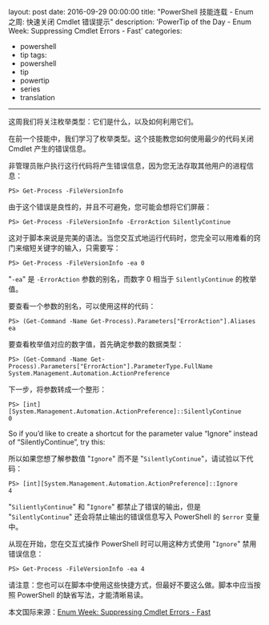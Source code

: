 ﻿layout: post
date: 2016-09-29 00:00:00
title: "PowerShell 技能连载 - Enum 之周: 快速关闭 Cmdlet 错误提示"
description: 'PowerTip of the Day - Enum Week: Suppressing Cmdlet Errors - Fast'
categories:
- powershell
- tip
tags:
- powershell
- tip
- powertip
- series
- translation
---
这周我们将关注枚举类型：它们是什么，以及如何利用它们。

在前一个技能中，我们学习了枚举类型。这个技能教您如何使用最少的代码关闭 Cmdlet 产生的错误信息。

非管理员账户执行这行代码将产生错误信息，因为您无法存取其他用户的进程信息：


```shell
PS> Get-Process -FileVersionInfo
```
由于这个错误是良性的，并且不可避免，您可能会想将它们屏蔽：


```shell
PS> Get-Process -FileVersionInfo -ErrorAction SilentlyContinue
```
这对于脚本来说是完美的语法。当您交互式地运行代码时，您完全可以用难看的窍门来缩短关键字的输入，只需要写：


```shell
PS> Get-Process -FileVersionInfo -ea 0
```
"`-ea`" 是 `-ErrorAction` 参数的别名，而数字 0 相当于 `SilentlyContinue` 的枚举值。

要查看一个参数的别名，可以使用这样的代码：


```shell
PS> (Get-Command -Name Get-Process).Parameters["ErrorAction"].Aliases
ea
```

要查看枚举值对应的数字值，首先确定参数的数据类型：


```shell
PS> (Get-Command -Name Get-Process).Parameters["ErrorAction"].ParameterType.FullName
System.Management.Automation.ActionPreference
```

下一步，将参数转成一个整形：


```shell
PS> [int][System.Management.Automation.ActionPreference]::SilentlyContinue
0
```

So if you’d like to create a shortcut for the parameter value “Ignore” instead of “SilentlyContinue”, try this:

所以如果您想了解参数值 "`Ignore`" 而不是 "`SilentlyContinue`"，请试验以下代码：


```shell
PS> [int][System.Management.Automation.ActionPreference]::Ignore
4
```

"`SilientlyContinue`" 和 "`Ignore`" 都禁止了错误的输出，但是 "`SilentlyContinue`" 还会将禁止输出的错误信息写入 PowerShell 的 `$error` 变量中。

从现在开始，您在交互式操作 PowerShell 时可以用这种方式使用 "`Ignore`" 禁用错误信息：


```shell
PS> Get-Process -FileVersionInfo -ea 4
```
请注意：您也可以在脚本中使用这些快捷方式，但最好不要这么做。脚本中应当按照 PowerShell 的缺省写法，才能清晰易读。

<!--more-->
本文国际来源：[Enum Week: Suppressing Cmdlet Errors - Fast](http://community.idera.com/powershell/powertips/b/tips/posts/enum-week-suppressing-cmdlet-errors-fast)
